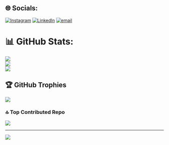 
## 🌐 Socials:
[![Instagram](https://img.shields.io/badge/Instagram-%23E4405F.svg?logo=Instagram&logoColor=white)](https://instagram.com/leobruant) [![LinkedIn](https://img.shields.io/badge/LinkedIn-%230077B5.svg?logo=linkedin&logoColor=white)](https://linkedin.com/in/LéoBruant) [![email](https://img.shields.io/badge/Email-D14836?logo=gmail&logoColor=white)](mailto:bruantleo@gmail.com) 
# 📊 GitHub Stats:
![](https://github-readme-stats.vercel.app/api?username=LeoBruant&theme=catppuccin_mocha&hide_border=false&include_all_commits=true&count_private=true)<br/>
![](https://github-readme-streak-stats.herokuapp.com/?user=LeoBruant&theme=catppuccin_mocha&hide_border=false)<br/>
![](https://github-readme-stats.vercel.app/api/top-langs/?username=LeoBruant&theme=catppuccin_mocha&hide_border=false&include_all_commits=true&count_private=true&layout=compact)

## 🏆 GitHub Trophies
![](https://github-profile-trophy.vercel.app/?username=LeoBruant&theme=catppuccin_mocha&no-frame=true&no-bg=false&margin-w=4)

### 🔝 Top Contributed Repo
![](https://github-contributor-stats.vercel.app/api?username=LeoBruant&limit=5&theme=catppuccin_mocha&combine_all_yearly_contributions=true)

---
[![](https://visitcount.itsvg.in/api?id=LeoBruant&icon=0&color=0)](https://visitcount.itsvg.in)

<!-- Proudly created with GPRM ( https://gprm.itsvg.in ) -->
